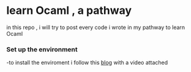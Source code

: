 # learn Ocaml , a pathway 

in this repo , i will try to post every code i wrote in my pathway to learn Ocaml  

### Set up the environment 

-to install the enviroment i follow this [blog](https://titiandragomir.wordpress.com/2017/09/27/instalarea-ocaml-si-visual-studio-code) with a video attached


